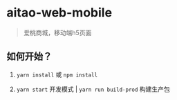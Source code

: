 # aitao-web-mobile

> 爱桃商城，移动端h5页面

## 如何开始？

1. `yarn install` 或 `npm install`

2. `yarn start` 开发模式 | `yarn run build-prod` 构建生产包
